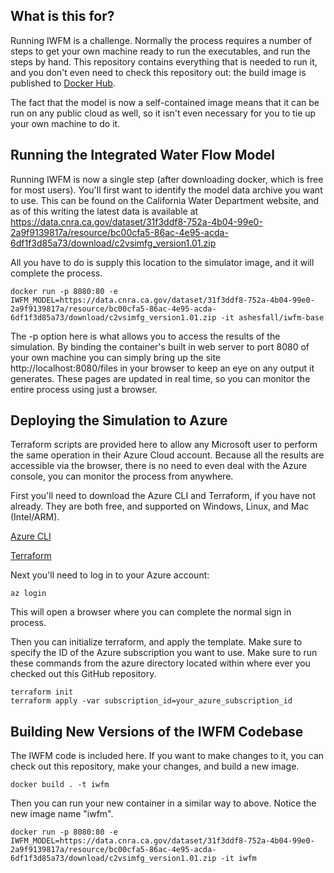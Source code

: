 ## What is this for?

Running IWFM is a challenge. Normally the process requires a number of steps to get your own
machine ready to run the executables, and run the steps by hand. This repository contains
everything that is needed to run it, and you don't even need to check this repository out:
the build image is published to [Docker Hub](https://hub.docker.com/r/ashesfall/iwfm-base).

The fact that the model is now a self-contained image means that it can be run on any public
cloud as well, so it isn't even necessary for you to tie up your own machine to do it.


## Running the Integrated Water Flow Model

Running IWFM is now a single step (after downloading docker, which is free for most users).
You'll first want to identify the model data archive you want to use. This can be found on
the California Water Department website, and as of this writing the latest data is available
at https://data.cnra.ca.gov/dataset/31f3ddf8-752a-4b04-99e0-2a9f9139817a/resource/bc00cfa5-86ac-4e95-acda-6df1f3d85a73/download/c2vsimfg_version1.01.zip

All you have to do is supply this location to the simulator image, and it will complete the
process.

```
docker run -p 8080:80 -e IWFM_MODEL=https://data.cnra.ca.gov/dataset/31f3ddf8-752a-4b04-99e0-2a9f9139817a/resource/bc00cfa5-86ac-4e95-acda-6df1f3d85a73/download/c2vsimfg_version1.01.zip -it ashesfall/iwfm-base
```

The -p option here is what allows you to access the results of the simulation. By binding the
container's built in web server to port 8080 of your own machine you can simply bring up the
site http://localhost:8080/files in your browser to keep an eye on any output it generates.
These pages are updated in real time, so you can monitor the entire process using just a browser.

## Deploying the Simulation to Azure

Terraform scripts are provided here to allow any Microsoft user to perform the same operation in
their Azure Cloud account. Because all the results are accessible via the browser, there is no
need to even deal with the Azure console, you can monitor the process from anywhere.

First you'll need to download the Azure CLI and Terraform, if you have not already. They are both
free, and supported on Windows, Linux, and Mac (Intel/ARM).

[Azure CLI](https://docs.microsoft.com/en-us/cli/azure/)

[Terraform](https://learn.hashicorp.com/tutorials/terraform/install-cli)

Next you'll need to log in to your Azure account:

```
az login
```

This will open a browser where you can complete the normal sign in process.

Then you can initialize terraform, and apply the template. Make sure to specify the ID of the Azure
subscription you want to use. Make sure to run these commands from the azure directory located
within where ever you checked out this GitHub repository.

```
terraform init
terraform apply -var subscription_id=your_azure_subscription_id
```


## Building New Versions of the IWFM Codebase

The IWFM code is included here. If you want to make changes to it, you can check out this
repository, make your changes, and build a new image.

```
docker build . -t iwfm
```

Then you can run your new container in a similar way to above. Notice the new image name "iwfm".

```
docker run -p 8080:80 -e IWFM_MODEL=https://data.cnra.ca.gov/dataset/31f3ddf8-752a-4b04-99e0-2a9f9139817a/resource/bc00cfa5-86ac-4e95-acda-6df1f3d85a73/download/c2vsimfg_version1.01.zip -it iwfm
```

